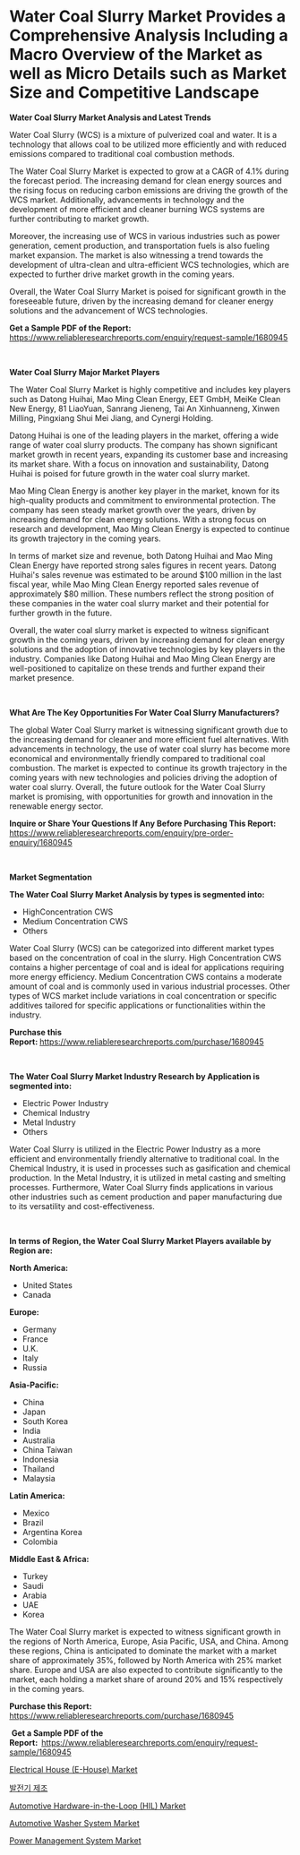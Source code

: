 <p><h1>Water Coal Slurry Market Provides a Comprehensive Analysis Including a Macro Overview of the Market as well as Micro Details such as Market Size and Competitive Landscape</h1></p><p><strong>Water Coal Slurry Market Analysis and Latest Trends</strong></p>
<p><p>Water Coal Slurry (WCS) is a mixture of pulverized coal and water. It is a technology that allows coal to be utilized more efficiently and with reduced emissions compared to traditional coal combustion methods.</p><p>The Water Coal Slurry Market is expected to grow at a CAGR of 4.1% during the forecast period. The increasing demand for clean energy sources and the rising focus on reducing carbon emissions are driving the growth of the WCS market. Additionally, advancements in technology and the development of more efficient and cleaner burning WCS systems are further contributing to market growth.</p><p>Moreover, the increasing use of WCS in various industries such as power generation, cement production, and transportation fuels is also fueling market expansion. The market is also witnessing a trend towards the development of ultra-clean and ultra-efficient WCS technologies, which are expected to further drive market growth in the coming years.</p><p>Overall, the Water Coal Slurry Market is poised for significant growth in the foreseeable future, driven by the increasing demand for cleaner energy solutions and the advancement of WCS technologies.</p></p>
<p><strong>Get a Sample PDF of the Report:&nbsp;</strong> <a href="https://www.reliableresearchreports.com/enquiry/request-sample/1680945">https://www.reliableresearchreports.com/enquiry/request-sample/1680945</a></p>
<p>&nbsp;</p>
<p><strong>Water Coal Slurry Major Market Players</strong></p>
<p><p>The Water Coal Slurry Market is highly competitive and includes key players such as Datong Huihai, Mao Ming Clean Energy, EET GmbH, MeiKe Clean New Energy, 81 LiaoYuan, Sanrang Jieneng, Tai An Xinhuanneng, Xinwen Milling, Pingxiang Shui Mei Jiang, and Cynergi Holding. </p><p>Datong Huihai is one of the leading players in the market, offering a wide range of water coal slurry products. The company has shown significant market growth in recent years, expanding its customer base and increasing its market share. With a focus on innovation and sustainability, Datong Huihai is poised for future growth in the water coal slurry market.</p><p>Mao Ming Clean Energy is another key player in the market, known for its high-quality products and commitment to environmental protection. The company has seen steady market growth over the years, driven by increasing demand for clean energy solutions. With a strong focus on research and development, Mao Ming Clean Energy is expected to continue its growth trajectory in the coming years.</p><p>In terms of market size and revenue, both Datong Huihai and Mao Ming Clean Energy have reported strong sales figures in recent years. Datong Huihai's sales revenue was estimated to be around $100 million in the last fiscal year, while Mao Ming Clean Energy reported sales revenue of approximately $80 million. These numbers reflect the strong position of these companies in the water coal slurry market and their potential for further growth in the future.</p><p>Overall, the water coal slurry market is expected to witness significant growth in the coming years, driven by increasing demand for clean energy solutions and the adoption of innovative technologies by key players in the industry. Companies like Datong Huihai and Mao Ming Clean Energy are well-positioned to capitalize on these trends and further expand their market presence.</p></p>
<p>&nbsp;</p>
<p><strong>What Are The Key Opportunities For Water Coal Slurry Manufacturers?</strong></p>
<p><p>The global Water Coal Slurry market is witnessing significant growth due to the increasing demand for cleaner and more efficient fuel alternatives. With advancements in technology, the use of water coal slurry has become more economical and environmentally friendly compared to traditional coal combustion. The market is expected to continue its growth trajectory in the coming years with new technologies and policies driving the adoption of water coal slurry. Overall, the future outlook for the Water Coal Slurry market is promising, with opportunities for growth and innovation in the renewable energy sector.</p></p>
<p><strong>Inquire or Share Your Questions If Any Before Purchasing This Report:</strong> <a href="https://www.reliableresearchreports.com/enquiry/pre-order-enquiry/1680945">https://www.reliableresearchreports.com/enquiry/pre-order-enquiry/1680945</a></p>
<p>&nbsp;</p>
<p><strong>Market Segmentation</strong></p>
<p><strong>The Water Coal Slurry Market Analysis by types is segmented into:</strong></p>
<p><ul><li>HighConcentration CWS</li><li>Medium Concentration CWS</li><li>Others</li></ul></p>
<p><p>Water Coal Slurry (WCS) can be categorized into different market types based on the concentration of coal in the slurry. High Concentration CWS contains a higher percentage of coal and is ideal for applications requiring more energy efficiency. Medium Concentration CWS contains a moderate amount of coal and is commonly used in various industrial processes. Other types of WCS market include variations in coal concentration or specific additives tailored for specific applications or functionalities within the industry.</p></p>
<p><strong>Purchase this Report:&nbsp;</strong><a href="https://www.reliableresearchreports.com/purchase/1680945">https://www.reliableresearchreports.com/purchase/1680945</a></p>
<p>&nbsp;</p>
<p><strong>The Water Coal Slurry Market Industry Research by Application is segmented into:</strong></p>
<p><ul><li>Electric Power Industry</li><li>Chemical Industry</li><li>Metal Industry</li><li>Others</li></ul></p>
<p><p>Water Coal Slurry is utilized in the Electric Power Industry as a more efficient and environmentally friendly alternative to traditional coal. In the Chemical Industry, it is used in processes such as gasification and chemical production. In the Metal Industry, it is utilized in metal casting and smelting processes. Furthermore, Water Coal Slurry finds applications in various other industries such as cement production and paper manufacturing due to its versatility and cost-effectiveness.</p></p>
<p>&nbsp;</p>
<p><strong>In terms of Region, the Water Coal Slurry Market Players available by Region are:</strong></p>
<p>
    <p> <strong> North America: </strong>
        <ul>
            <li>United States</li>
            <li>Canada</li>
        </ul>
        </p> 
    <p> <strong> Europe: </strong>
        <ul>
            <li>Germany</li>
            <li>France</li>
            <li>U.K.</li>
            <li>Italy</li>
            <li>Russia</li>
        </ul>
        </p> 
    <p> <strong> Asia-Pacific: </strong>
        <ul>
            <li>China</li>
            <li>Japan</li>
            <li>South Korea</li>
            <li>India</li>
            <li>Australia</li>
            <li>China Taiwan</li>
            <li>Indonesia</li>
            <li>Thailand</li>
            <li>Malaysia</li>
        </ul>
        </p> 
    <p> <strong> Latin America: </strong>
        <ul>
            <li>Mexico</li>
            <li>Brazil</li>
            <li>Argentina Korea</li>
            <li>Colombia</li>
        </ul>
        </p> 
    <p> <strong> Middle East & Africa: </strong>
        <ul>
            <li>Turkey</li>
            <li>Saudi</li>
            <li>Arabia</li>
            <li>UAE</li>
            <li>Korea</li>
        </ul>
    </p>
    </p>
<p><p>The Water Coal Slurry market is expected to witness significant growth in the regions of North America, Europe, Asia Pacific, USA, and China. Among these regions, China is anticipated to dominate the market with a market share of approximately 35%, followed by North America with 25% market share. Europe and USA are also expected to contribute significantly to the market, each holding a market share of around 20% and 15% respectively in the coming years.</p></p>
<p><strong>Purchase this Report: </strong><a href="https://www.reliableresearchreports.com/purchase/1680945">https://www.reliableresearchreports.com/purchase/1680945</a></p>
<p>&nbsp;<strong>Get a Sample PDF of the Report:&nbsp;&nbsp;</strong><a href="https://www.reliableresearchreports.com/enquiry/request-sample/1680945">https://www.reliableresearchreports.com/enquiry/request-sample/1680945</a></p>
<p><strong></strong></p>
<p><p><a href="https://github.com/yemakinde/Market-Research-Report-List-2/blob/main/electrical-house-e-house-market.md">Electrical House (E-House) Market</a></p><p><a href="https://github.com/iansanftyord09878/Market-Research-Report-List-1/blob/main/763354014920.md">발전기 제조</a></p><p><a href="https://issuu.com/reportprime-2/docs/automotive-hardware-in-the-loop-hil-market-size-20">Automotive Hardware-in-the-Loop (HIL) Market</a></p><p><a href="https://issuu.com/reportprime-2/docs/automotive-washer-system-market-size-2030.pptx">Automotive Washer System Market</a></p><p><a href="https://github.com/jsmusil/Market-Research-Report-List-2/blob/main/power-management-system-market.md">Power Management System Market</a></p></p>